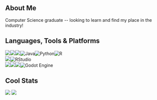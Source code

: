 ## About Me

Computer Science graduate -- looking to learn and find my place in the industry!

## Languages, Tools & Platforms

<img src="https://img.shields.io/badge/C%2B%2B-00599C?style=for-the-badge&logo=c%2B%2B&logoColor=white"/><img src="https://img.shields.io/badge/C%23-239120?style=for-the-badge&logo=c-sharp&logoColor=white"/><img src="https://img.shields.io/badge/Lua-2C2D72?style=for-the-badge&logo=lua&logoColor=white"/>![Java](https://img.shields.io/badge/java-%23ED8B00.svg?style=for-the-badge&logo=openjdk&logoColor=white)![Python](https://img.shields.io/badge/python-3670A0?style=for-the-badge&logo=python&logoColor=ffdd54)![R](https://img.shields.io/badge/r-%23276DC3.svg?style=for-the-badge&logo=r&logoColor=white)
<br>
<img src="https://img.shields.io/badge/Visual_Studio_Code-0078D4?style=for-the-badge&logo=visual%20studio%20code&logoColor=white"/>![RStudio](https://img.shields.io/badge/RStudio-4285F4?style=for-the-badge&logo=rstudio&logoColor=white)
<br>
<img src="https://img.shields.io/badge/Google_Cloud-4285F4?style=for-the-badge&logo=google-cloud&logoColor=white"/><img src="https://img.shields.io/badge/firebase-ffca28?style=for-the-badge&logo=firebase&logoColor=black"/><img src="https://img.shields.io/badge/Unity-100000?style=for-the-badge&logo=unity&logoColor=white"/>![Godot Engine](https://img.shields.io/badge/GODOT-%23FFFFFF.svg?style=for-the-badge&logo=godot-engine)
<br>


## Cool Stats

[comment]: <> (optional stat window thingy!)
[comment]: <> (https://github-readme-stats.vercel.app/api?username=Vyadin&theme=tokyonight&hide_border=true&include_all_commits=true&count_private=true)

<img src="https://summary-card-orpin.vercel.app/api/cards/profile-details?username=Vyadin&theme=tokyonight"/>
<img src="https://github-readme-stats-fork-one.vercel.app/api/top-langs/?username=Vyadin&theme=tokyonight&hide_border=true&include_all_commits=true&count_private=true&exclude_repo=github-readme-stats-fork,Social-Mania&hide=shaderlab,HLSL,TypeScript,ASP.Net"/>

[comment]: <> (Taking this out for now: https://visitcount.itsvg.in/api?id=Vyadin&icon=5&color=1)
